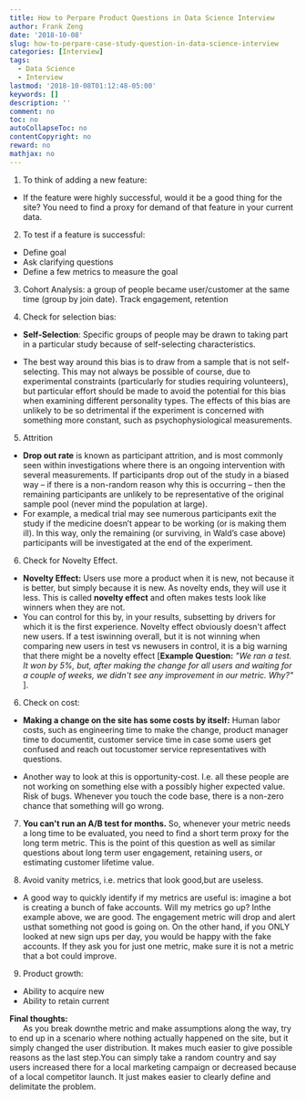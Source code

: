 ```yaml
---
title: How to Perpare Product Questions in Data Science Interview
author: Frank Zeng
date: '2018-10-08'
slug: how-to-perpare-case-study-question-in-data-science-interview
categories: [Interview]
tags:
  - Data Science
  - Interview
lastmod: '2018-10-08T01:12:48-05:00'
keywords: []
description: ''
comment: no
toc: no
autoCollapseToc: no
contentCopyright: no
reward: no
mathjax: no
---
```


<!--more-->

1. To think of adding a new feature:

 * If the feature were highly successful, would it be a good thing for the site? You need to find a proxy for demand of that feature in your current data.

2. To test if a feature is successful:
  * Define goal
  * Ask clarifying questions
  * Define a few metrics to measure the goal

3. Cohort Analysis: a group of people became user/customer at the same time (group by join date). Track engagement, retention


4. Check for selection bias:
 * **Self-Selection**: Specific groups of people may be drawn to taking part in a particular study because of self-selecting characteristics.
 
  * The best way around this bias is to draw from a sample that is not self-selecting. This may not always be possible of course, due to experimental constraints (particularly for studies requiring volunteers), but particular effort should be made to avoid the potential for this bias when examining different personality types. The effects of this bias are unlikely to be so detrimental if the experiment is concerned with something more constant, such as psychophysiological measurements.

5. Attrition
  * **Drop out rate** is known as participant attrition, and is most commonly seen within investigations where there is an ongoing intervention with several measurements. If participants drop out of the study in a biased way – if there is a non-random reason why this is occurring – then the remaining participants are unlikely to be representative of the original sample pool (never mind the population at large).
  * For example, a medical trial may see numerous participants exit the study if the medicine doesn’t appear to be working (or is making them ill). In this way, only the remaining (or surviving, in Wald’s case above) participants will be investigated at the end of the experiment.


6. Check for Novelty Effect. 
  * **Novelty Effect:** Users use more a product when it is new, not because it is better, but simply because it is new. As novelty ends, they will use it less. This is called **novelty effect** and often makes tests look like winners when they are not.
  * You can control for this by, in your results, subsetting by drivers for which it is the first experience. Novelty effect obviously doesn't affect new users. If a test iswinning overall, but it is not winning when comparing new users in test vs newusers in control, it is a big warning that there might be a novelty effect [**Example Question:** *"We ran a test. It won by 5%, but, after making the change for all users and waiting for a couple of weeks, we didn't see any improvement in our metric. Why?"* ].


[comment]: <> (Check if you can simply randomly split users, mentally take extreme cases. Let's say the new product has a bug and it is unusable. Or the new product is amazing and test users will use it 24/7. Will these options have any effect on the control group? If the answer is yes, you can't just randomly split users.)

6. Check on cost:
 * **Making a change on the site has some costs by itself:**
Human labor costs, such as engineering time to make the change, product manager time to documentit, customer service time in case some users get confused and reach out tocustomer service representatives with questions.

  * Another way to look at this is opportunity-cost. I.e. all these people are not working on something else with a possibly higher expected value. Risk of bugs. Whenever you touch the code base, there is a non-zero chance that something will go wrong.

7. **You can't run an A/B test for months.** So, whenever your metric needs a long time to be evaluated, you need to find a short term proxy for the long term metric. This is the point of this question as well as similar questions about long term user engagement, retaining users, or estimating customer lifetime value.

8. Avoid vanity metrics, i.e. metrics that look good,but are useless. 

  * A good way to quickly identify if my metrics are useful is: imagine a bot is creating a bunch of fake accounts. Will my metrics go up? Inthe example above, we are good. The engagement metric will drop and alert usthat something not good is going on. On the other hand, if you ONLY looked at new sign ups per day, you would be happy with the fake accounts. If they ask you for just one metric, make sure it is not a metric that a bot could improve.

9. Product growth:
  * Ability to acquire new     
  * Ability to retain current

**Final thoughts:**
<br/>
&nbsp;&nbsp;&nbsp;&nbsp;&nbsp;&nbsp;As you break downthe metric and make assumptions along the way, try to end up in a scenario where nothing actually happened on the site, but it simply changed the user distribution. It makes much easier to give possible reasons as the last step.You can simply take a random country and say users increased there for a local marketing campaign or decreased because of a local competitor launch. It just makes easier to clearly define and delimitate the problem.
